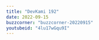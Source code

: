 ```yaml
---
title: "DevKami 192"
date: 2022-09-15
buzzcorner: "buzzcorner-20220915"
youtubeid: "4lu17wGqu9I"
---
```

